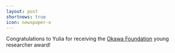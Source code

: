 ```yaml
---
layout: post
shortnews: true
icon: newspaper-o
---
```

Congratulations to Yulia for receiving the <a href="http://www.okawa-foundation.or.jp/en/">Okawa Foundation</a> young researcher award!